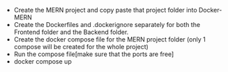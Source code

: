 <ul>
<li> Create the MERN project and copy paste that project folder into Docker-MERN
<li> Create the Dockerfiles and .dockerignore separately for both the Frontend folder and the Backend folder.
<li> Create the docker compose file for the MERN project folder
(only 1 compose will be created for the whole project)
<li> Run the compose file[make sure that the ports are free]
<li>    docker compose up
</ul>
